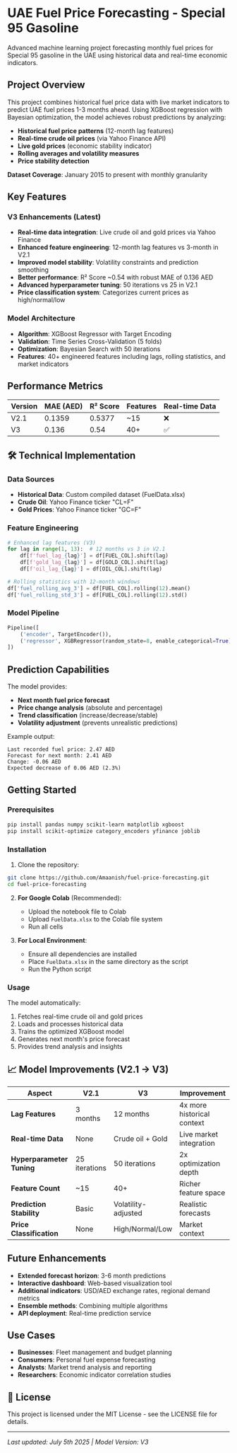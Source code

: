 # UAE Fuel Price Forecasting - Special 95 Gasoline

Advanced machine learning project forecasting monthly fuel prices for Special 95 gasoline in the UAE using historical data and real-time economic indicators.

##  Project Overview

This project combines historical fuel price data with live market indicators to predict UAE fuel prices 1-3 months ahead. Using XGBoost regression with Bayesian optimization, the model achieves robust predictions by analyzing:

- **Historical fuel price patterns** (12-month lag features)
- **Real-time crude oil prices** (via Yahoo Finance API)
- **Live gold prices** (economic stability indicator)
- **Rolling averages and volatility measures**
- **Price stability detection**

**Dataset Coverage**: January 2015 to present with monthly granularity

##  Key Features

### V3 Enhancements (Latest)
- **Real-time data integration**: Live crude oil and gold prices via Yahoo Finance
- **Enhanced feature engineering**: 12-month lag features vs 3-month in V2.1
- **Improved model stability**: Volatility constraints and prediction smoothing
- **Better performance**: R² Score ~0.54 with robust MAE of 0.136 AED
- **Advanced hyperparameter tuning**: 50 iterations vs 25 in V2.1
- **Price classification system**: Categorizes current prices as high/normal/low

### Model Architecture
- **Algorithm**: XGBoost Regressor with Target Encoding
- **Validation**: Time Series Cross-Validation (5 folds)
- **Optimization**: Bayesian Search with 50 iterations
- **Features**: 40+ engineered features including lags, rolling statistics, and market indicators

##  Performance Metrics

| Version | MAE (AED) | R² Score | Features | Real-time Data |
|---------|-----------|----------|----------|----------------|
| V2.1    | 0.1359    | 0.5377   | ~15      | ❌             |
| V3      | 0.136     | 0.54     | 40+      | ✅             |

## 🛠️ Technical Implementation

### Data Sources
- **Historical Data**: Custom compiled dataset (FuelData.xlsx)
- **Crude Oil**: Yahoo Finance ticker "CL=F"
- **Gold Prices**: Yahoo Finance ticker "GC=F"

### Feature Engineering
```python
# Enhanced lag features (V3)
for lag in range(1, 13):  # 12 months vs 3 in V2.1
    df[f'fuel_lag_{lag}'] = df[FUEL_COL].shift(lag)
    df[f'gold_lag_{lag}'] = df[GOLD_COL].shift(lag)
    df[f'oil_lag_{lag}'] = df[OIL_COL].shift(lag)

# Rolling statistics with 12-month windows
df['fuel_rolling_avg_3'] = df[FUEL_COL].rolling(12).mean()
df['fuel_rolling_std_3'] = df[FUEL_COL].rolling(12).std()
```

### Model Pipeline
```python
Pipeline([
    ('encoder', TargetEncoder()),
    ('regressor', XGBRegressor(random_state=8, enable_categorical=True))
])
```

##  Prediction Capabilities

The model provides:
- **Next month fuel price forecast**
- **Price change analysis** (absolute and percentage)
- **Trend classification** (increase/decrease/stable)
- **Volatility adjustment** (prevents unrealistic predictions)

Example output:
```
Last recorded fuel price: 2.47 AED
Forecast for next month: 2.41 AED
Change: -0.06 AED
Expected decrease of 0.06 AED (2.3%)
```

##  Getting Started

### Prerequisites
```bash
pip install pandas numpy scikit-learn matplotlib xgboost 
pip install scikit-optimize category_encoders yfinance joblib
```

### Installation
1. Clone the repository:
```bash
git clone https://github.com/Amaanish/fuel-price-forecasting.git
cd fuel-price-forecasting
```

2. **For Google Colab** (Recommended):
   - Upload the notebook file to Colab
   - Upload `FuelData.xlsx` to the Colab file system
   - Run all cells

3. **For Local Environment**:
   - Ensure all dependencies are installed
   - Place `FuelData.xlsx` in the same directory as the script
   - Run the Python script

### Usage
The model automatically:
1. Fetches real-time crude oil and gold prices
2. Loads and processes historical data
3. Trains the optimized XGBoost model
4. Generates next month's price forecast
5. Provides trend analysis and insights

## 📈 Model Improvements (V2.1 → V3)

| Aspect | V2.1 | V3 | Improvement |
|--------|------|----|-----------| 
| **Lag Features** | 3 months | 12 months | 4x more historical context |
| **Real-time Data** | None | Crude oil + Gold | Live market integration |
| **Hyperparameter Tuning** | 25 iterations | 50 iterations | 2x optimization depth |
| **Feature Count** | ~15 | 40+ | Richer feature space |
| **Prediction Stability** | Basic | Volatility-adjusted | Realistic forecasts |
| **Price Classification** | None | High/Normal/Low | Market context |

##  Future Enhancements

- **Extended forecast horizon**: 3-6 month predictions
- **Interactive dashboard**: Web-based visualization tool
- **Additional indicators**: USD/AED exchange rates, regional demand metrics
- **Ensemble methods**: Combining multiple algorithms
- **API deployment**: Real-time prediction service

##  Use Cases

- **Businesses**: Fleet management and budget planning
- **Consumers**: Personal fuel expense forecasting
- **Analysts**: Market trend analysis and reporting
- **Researchers**: Economic indicator correlation studies


## 📄 License

This project is licensed under the MIT License - see the LICENSE file for details.

---
*Last updated: July 5th 2025 | Model Version: V3*
